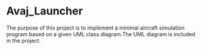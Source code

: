 # Avaj_Launcher

The purpose of this project is to implement a minimal aircraft simulation program based on a given UML class diagram.The UML diagram is included in the project.

